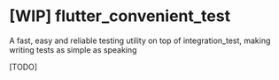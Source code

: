 # [WIP] flutter_convenient_test

A fast, easy and reliable testing utility on top of integration_test, making writing tests as simple as speaking

[TODO]

